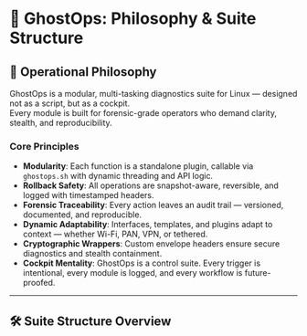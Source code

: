 # 🧠 GhostOps: Philosophy & Suite Structure

## 🔧 Operational Philosophy

GhostOps is a modular, multi-tasking diagnostics suite for Linux — designed not as a script, but as a cockpit.  
Every module is built for forensic-grade operators who demand clarity, stealth, and reproducibility.

### Core Principles

- **Modularity**: Each function is a standalone plugin, callable via `ghostops.sh` with dynamic threading and API logic.
- **Rollback Safety**: All operations are snapshot-aware, reversible, and logged with timestamped headers.
- **Forensic Traceability**: Every action leaves an audit trail — versioned, documented, and reproducible.
- **Dynamic Adaptability**: Interfaces, templates, and plugins adapt to context — whether Wi-Fi, PAN, VPN, or tethered.
- **Cryptographic Wrappers**: Custom envelope headers ensure secure diagnostics and stealth containment.
- **Cockpit Mentality**: GhostOps is a control suite. Every trigger is intentional, every module is logged, and every workflow is future-proofed.

---

## 🛠️ Suite Structure Overview





